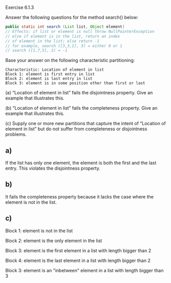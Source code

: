 Exercise 6.1.3

Answer the following questions for the method search() below:
``` java
public static int search (List list, Object element)
// Effects: if list or element is null throw NullPointerException
// else if element is in the list, return an index
// of element in the list; else return -1
// for example, search ([3,3,1], 3) = either 0 or 1
// search ([1,7,5], 2) = -1
```

Base your answer on the following characteristic partitioning:
```
Characteristic: Location of element in list
Block 1: element is first entry in list
Block 2: element is last entry in list
Block 3: element is in some position other than first or last
```
(a) “Location of element in list” fails the disjointness property. Give an example that
illustrates this.

(b) “Location of element in list” fails the completeness property. Give an example that
illustrates this.

(c) Supply one or more new partitions that capture the intent of “Location of element in
list” but do not suffer from completeness or disjointness problems.

## a)

If the list has only one element, the element is both the first and the last entry. This violates the disjointness property.

## b)

It fails the completeness property because it lacks the case where the element is not in the list.

## c)

Block 1: element is not in the list

Block 2: element is the only element in the list

Block 3: element is the first element in a list with length bigger than 2

Block 4: element is the last element in a list with length bigger than 2

Block 3: element is an "inbetween" element in a list with length bigger than 3
